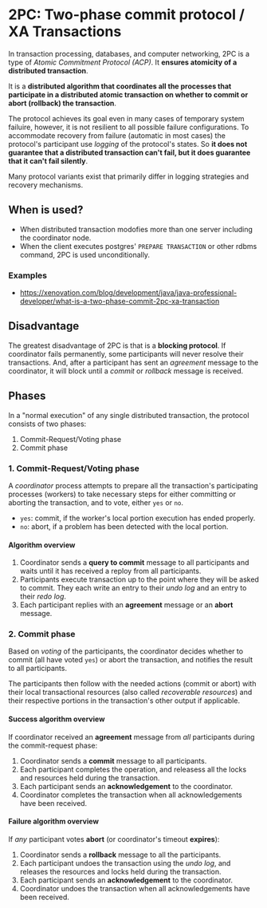 # 2PC: Two-phase commit protocol / XA Transactions

In transaction processing, databases, and computer networking, 2PC is a type of _Atomic Commitment Protocol (ACP)_. It __ensures atomicity of a distributed transaction__.

It is a __distributed algorithm that coordinates all the processes that participate in a distributed atomic transaction on whether to commit or abort (rollback) the transaction__.

The protocol achieves its goal even in many cases of temporary system failuire, however, it is not resilient to all possible failure configurations. To accommodate recovery from failure (automatic in most cases) the protocol's participant use _logging_ of the protocol's states. So __it does not guarantee that a distributed transaction can't fail, but it does guarantee that it can't fail silently__.

Many protocol variants exist that primarily differ in logging strategies and recovery mechanisms.

## When is used?

* When distributed transaction modofies more than one server including the coordinator node.
* When the client executes postgres' `PREPARE TRANSACTION` or other rdbms command, 2PC is used unconditionally.

### Examples

* https://xenovation.com/blog/development/java/java-professional-developer/what-is-a-two-phase-commit-2pc-xa-transaction

## Disadvantage

The greatest disadvantage of 2PC is that is a __blocking protocol__. If coordinator fails permanently, some participants will never resolve their transactions. And, after a participant has sent an _agreement_ message to the coordinator, it will block until a _commit_ or _rollback_ message is received.

## Phases

In a "normal execution" of any single distributed transaction, the protocol consists of two phases:

1. Commit-Request/Voting phase
2. Commit phase

### 1. Commit-Request/Voting phase

A _coordinator_ process attempts to prepare all the transaction's participating processes (workers) to take necessary steps for either committing or aborting the transaction, and to vote, either `yes` or `no`.

* `yes`: commit, if the worker's local portion execution has ended properly.
* `no`: abort, if a problem has been detected with the local portion.

#### Algorithm overview

1. Coordinator sends a __query to commit__ message to all participants and waits until it has received a reploy from all participants.
2. Participants execute transaction up to the point where they will be asked to commit. They each write an entry to their _undo log_ and an entry to their _redo log_.
3. Each participant replies with an __agreement__ message or an __abort__ message.

### 2. Commit phase

Based on _voting_ of the participants, the coordinator decides whether to commit (all have voted `yes`) or abort the transaction, and notifies the result to all participants.

The participants then follow with the needed actions (commit or abort) with their local transactional resources (also called _recoverable resources_) and their respective portions in the transaction's other output if applicable.

#### Success algorithm overview

If coordinator received an __agreement__ message from _all_ participants during the commit-request phase:

1. Coordinator sends a __commit__ message to all participants.
2. Each participant completes the operation, and releasess all the locks and resources held during the transaction.
3. Each participant sends an __acknowledgement__ to the coordinator.
4. Coordinator completes the transaction when all acknowledgements have been received.

#### Failure algorithm overview

If _any_ participant votes __abort__ (or coordinator's timeout __expires__):

1. Coordinator sends a __rollback__ message to all the participants.
2. Each participant undoes the transaction using the _undo log_, and releases the resources and locks held during the transaction.
3. Each participant sends an __acknowledgement__ to the coordinator.
4. Coordinator undoes the transaction when all acknowledgements have been received.


